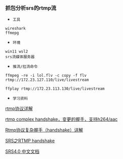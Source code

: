 ### 抓包分析srs的rtmp流

- `工具`
```
wireshark
ffmepg
```

- `环境`
```
win11 wsl2
srs流媒体服务器
```

- `推流/拉流命令`
```
ffmpeg -re -i lol.flv -c copy -f flv rtmp://172.23.127.110/live/livestream

ffplay rtmp://172.23.113.130/live/livestream
```

- `学习资料`

[rtmp协议详解](https://www.cnblogs.com/jimodetiantang/p/8974075.html)

[rtmp complex handshake，变更的握手，支持h264/aac](https://winlin.blog.csdn.net/article/details/13006803)

[Rtmp协议复杂握手（handshake）详解](https://blog.csdn.net/qq_28309121/article/details/104647011)

[SRS之RTMP handshake](https://www.cnblogs.com/jimodetiantang/p/9061380.html) 

[SRS4.0 中文文档](https://github.com/ossrs/srs/wiki/v4_CN_Home)